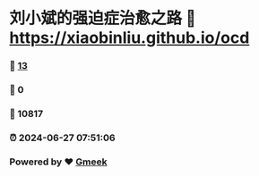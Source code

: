 # 刘小斌的强迫症治愈之路 :link: https://xiaobinliu.github.io/ocd 
### :page_facing_up: [13](https://xiaobinliu.github.io/ocd/tag.html) 
### :speech_balloon: 0 
### :hibiscus: 10817 
### :alarm_clock: 2024-06-27 07:51:06 
### Powered by :heart: [Gmeek](https://github.com/Meekdai/Gmeek)
